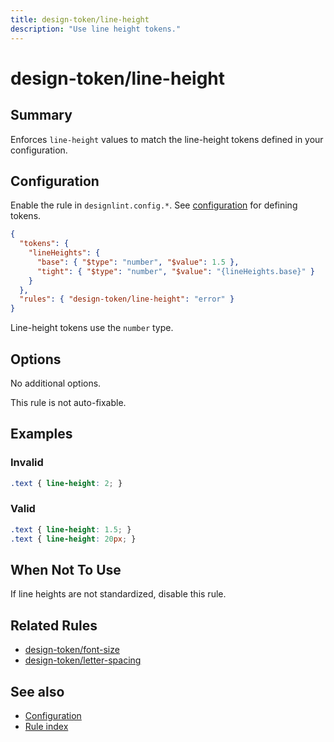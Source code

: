 ```yaml
---
title: design-token/line-height
description: "Use line height tokens."
---
```


# design-token/line-height

## Summary
Enforces `line-height` values to match the line-height tokens defined in your configuration.

## Configuration
Enable the rule in `designlint.config.*`. See [configuration](../../configuration.md) for defining tokens.

```json
{
  "tokens": {
    "lineHeights": {
      "base": { "$type": "number", "$value": 1.5 },
      "tight": { "$type": "number", "$value": "{lineHeights.base}" }
    }
  },
  "rules": { "design-token/line-height": "error" }
}
```

Line-height tokens use the `number` type.

## Options
No additional options.

This rule is not auto-fixable.

## Examples

### Invalid

```css
.text { line-height: 2; }
```

### Valid

```css
.text { line-height: 1.5; }
.text { line-height: 20px; }
```

## When Not To Use
If line heights are not standardized, disable this rule.

## Related Rules
- [design-token/font-size](./font-size.md)
- [design-token/letter-spacing](./letter-spacing.md)

## See also
- [Configuration](../../configuration.md)
- [Rule index](../index.md)
